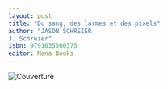 ```yaml
---
layout: post
title: "Du sang, des larmes et des pixels"
author: "JASON SCHREIER
J. Schreier"
isbn: 9791035500375
editor: Mana Books
---
```


![Couverture](/img/9791035500375.jpg)